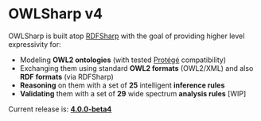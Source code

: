 # OWLSharp v4

OWLSharp is built atop <a href="https://github.com/mdesalvo/RDFSharp">RDFSharp</a> with the goal of providing higher level expressivity for:
<ul>
  <li>Modeling <b>OWL2 ontologies</b> (with tested <a href="https://protege.stanford.edu/">Protégé</a> compatibility)</li>
  <li>Exchanging them using standard <b>OWL2 formats</b> (OWL2/XML) and also <b>RDF formats</b> (via RDFSharp)</li>
  <li><b>Reasoning</b> on them with a set of <b>25</b> intelligent <b>inference rules</b></li>
  <li><b>Validating</b> them with a set of <b>29</b> wide spectrum <b>analysis rules</b> [WIP]</li> 
</ul>


Current release is: <a href="https://github.com/mdesalvo/OWLSharp/releases/tag/v4.0.0-beta4"><b>4.0.0-beta4</b></a>
